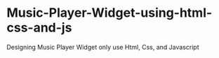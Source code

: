 # Music-Player-Widget-using-html-css-and-js
Designing Music Player Widget only use Html, Css, and Javascript
